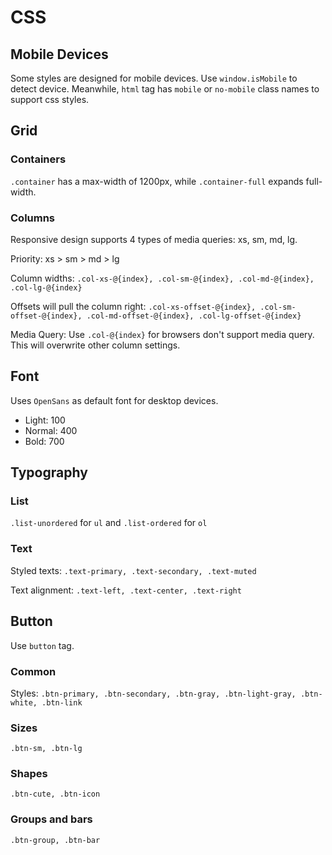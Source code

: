 CSS
===

Mobile Devices
--------------

Some styles are designed for mobile devices. Use `window.isMobile` to detect device. Meanwhile, `html` tag has `mobile` or `no-mobile` class names to support css styles.

Grid
----

### Containers

`.container` has a max-width of 1200px, while `.container-full` expands full-width.

### Columns

Responsive design supports 4 types of media queries: xs, sm, md, lg.

Priority: xs > sm > md > lg

Column widths: `.col-xs-@{index}, .col-sm-@{index}, .col-md-@{index}, .col-lg-@{index}`

Offsets will pull the column right: `.col-xs-offset-@{index}, .col-sm-offset-@{index}, .col-md-offset-@{index}, .col-lg-offset-@{index}`

Media Query: Use `.col-@{index}` for browsers don't support media query. This will overwrite other column settings.

Font
----

Uses `OpenSans` as default font for desktop devices.

* Light: 100
* Normal: 400
* Bold: 700

Typography
----------

### List

`.list-unordered` for `ul` and `.list-ordered` for `ol`

### Text

Styled texts: `.text-primary, .text-secondary, .text-muted`

Text alignment: `.text-left, .text-center, .text-right`

Button
------

Use `button` tag.

### Common

Styles: `.btn-primary, .btn-secondary, .btn-gray, .btn-light-gray, .btn-white, .btn-link`

### Sizes

`.btn-sm, .btn-lg`

### Shapes

`.btn-cute, .btn-icon`

### Groups and bars

`.btn-group, .btn-bar`
